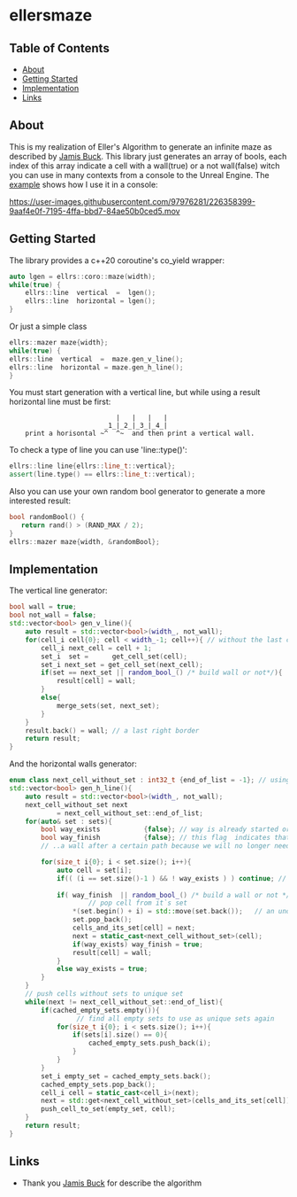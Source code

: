 # ellersmaze
## Table of Contents

- [About](#about)
- [Getting Started](#getting_started)
- [Implementation](#implementation)
- [Links](#links)

## About <a name = "about"></a>
This is my realization of Eller's Algorithm to generate an infinite maze as described by [Jamis Buck](https://weblog.jamisbuck.org/2010/12/29/maze-generation-eller-s-algorithm).
This library just generates an array of bools, each index of this array indicate a cell with a wall(true) or a not wall(false) witch you can use in many contexts from a console to the Unreal Engine. The [example](https://github.com/autogalkin/ellersmaze/blob/master/example/main.cpp) shows how I use it in a console:


https://user-images.githubusercontent.com/97976281/226358399-9aaf4e0f-7195-4ffa-bbd7-84ae50b0ced5.mov


## Getting Started <a name = "getting_started"></a>

The library provides a c++20 coroutine's co_yield wrapper:
```cpp
auto lgen = ellrs::coro::maze(width);
while(true) {
    ellrs::line  vertical  =  lgen();
    ellrs::line  horizontal = lgen();
}
```
Or just a simple class
```cpp
ellrs::mazer maze{width};
while(true) {
ellrs::line  vertical  =  maze.gen_v_line();
ellrs::line  horizontal = maze.gen_h_line();
}
```

You must start generation with a vertical line, but while using a result horizontal line must be first:
```
                           |   |   |   |
                        _1_|_2_|_3_|_4_|
    print a horisontal ~^  ^~  and then print a vertical wall.
```

To check a type of line you can use 'line::type()':
```cpp
ellrs::line line{ellrs::line_t::vertical};
assert(line.type() == ellrs::line_t::vertical);
```

Also you can use your own random bool generator to generate a more interested result:
```cpp
bool randomBool() {
   return rand() > (RAND_MAX / 2);
}
ellrs::mazer maze{width, &randomBool};

```
## Implementation <a name = "implementation"></a>
The vertical line generator:
```cpp
bool wall = true;
bool not_wall = false;
std::vector<bool> gen_v_line(){
    auto result = std::vector<bool>(width_, not_wall);
    for(cell_i cell{0}; cell < width_-1; cell++){ // without the last cell
        cell_i next_cell = cell + 1;
        set_i  set =      get_cell_set(cell);
        set_i next_set = get_cell_set(next_cell);
        if(set == next_set || random_bool_() /* build wall or not*/){
            result[cell] = wall;
        }
        else{
            merge_sets(set, next_set);
        }
    }
    result.back() = wall; // a last right border
    return result;
}
```
And the horizontal walls generator:
```cpp
enum class next_cell_without_set : int32_t {end_of_list = -1}; // using to find changed cells
std::vector<bool> gen_h_line(){   
    auto result = std::vector<bool>(width_, not_wall);
    next_cell_without_set next 
            = next_cell_without_set::end_of_list;
    for(auto& set : sets){
        bool way_exists           {false}; // way is already started or not
        bool way_finish           {false}; // this flag  indicates that we have built ..
        // ..a wall after a certain path because we will no longer need another path

        for(size_t i{0}; i < set.size(); i++){
            auto cell = set[i];
            if(( (i == set.size()-1 ) && ! way_exists ) ) continue; // keep guaranteed way
        
            if( way_finish  || random_bool_() /* build a wall or not */){
                    // pop cell from it`s set
                *(set.begin() + i) = std::move(set.back());   // an unordered erace 
                set.pop_back();
                cells_and_its_set[cell] = next;
                next = static_cast<next_cell_without_set>(cell);
                if(way_exists) way_finish = true;
                result[cell] = wall;
            }
            else way_exists = true;
        }
    }
    // push cells without sets to unique set
    while(next != next_cell_without_set::end_of_list){
        if(cached_empty_sets.empty()){
                 // find all empty sets to use as unique sets again
            for(size_t i{0}; i < sets.size(); i++){
                if(sets[i].size() == 0){
                    cached_empty_sets.push_back(i);
                }
            }
        }
        set_i empty_set = cached_empty_sets.back();
        cached_empty_sets.pop_back();
        cell_i cell = static_cast<cell_i>(next);
        next = std::get<next_cell_without_set>(cells_and_its_set[cell]) ;
        push_cell_to_set(empty_set, cell);
    }
    return result;
}
```
## Links <a name = "links"></a>
- Thank you [Jamis Buck](https://weblog.jamisbuck.org/2010/12/29/maze-generation-eller-s-algorithm) for describe the algorithm
